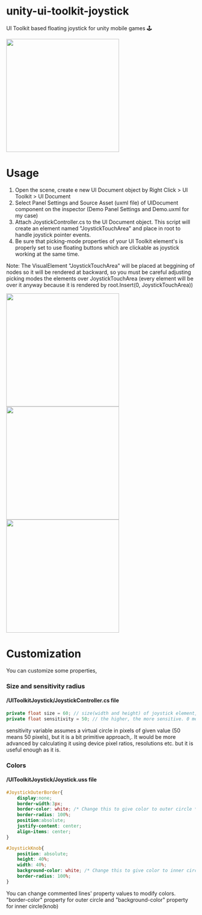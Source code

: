 # unity-ui-toolkit-joystick
UI Toolkit based floating joystick for unity mobile games 🕹️ 

<img src="https://raw.githubusercontent.com/enessayaci/unity-ui-toolkit-joystick/main/Assets/Public/presentation.gif" width="300">

# Usage

<ol>
    <li>Open the scene, create e new UI Document object by Right Click > UI Toolkit > UI Document </li>
    <li>Select Panel Settings and Source Asset (uxml file) of UIDocument component on the inspector (Demo Panel Settings and Demo.uxml for my case)</li>
    <li>Attach JoystickController.cs to the UI Document object. This script will create an element named "JoystickTouchArea" and place in root to handle joystick pointer events.</li>
    <li>Be sure that picking-mode properties of your UI Toolkit element's is properly set to use floating buttons which are clickable as joystick working at the same time.</li>
    
</ol>

 Note: The VisualElement "JoystickTouchArea" will be placed at beggining of nodes so it will be rendered at backward, so you must be careful adjusting picking modes the elements over JoystickTouchArea (every element will be over it anyway because it is rendered by root.Insert(0, JoystickTouchArea))
    
<img src="https://raw.githubusercontent.com/enessayaci/unity-ui-toolkit-joystick/main/Assets/Public/everything.png" width="300"> <img src="https://raw.githubusercontent.com/enessayaci/unity-ui-toolkit-joystick/main/Assets/Public/body.png" width="300"> <img src="https://raw.githubusercontent.com/enessayaci/unity-ui-toolkit-joystick/main/Assets/Public/floating_button.png" width="300">

# Customization
You can customize some properties,

### Size and sensitivity radius

#### /UIToolkitJoystick/JoystickController.cs file
```C#
private float size = 60; // size(width and height) of joystick element, modify it if you want
private float sensitivity = 50; // the higher, the more sensitive. 0 means sudden switches between directions(no sensitivity)
```

sensitivity variable assumes a virtual circle in pixels of given value (50 means 50 pixels), but it is a bit primitive approach,. It would be more advanced by calculating it using device pixel ratios, resolutions etc. but it is useful enough as it is.

### Colors

#### /UIToolkitJoystick/Joystick.uss file
```css
#JoystickOuterBorder{
    display:none;
    border-width:3px;
    border-color: white; /* Change this to give color to outer circle */
    border-radius: 100%;
    position:absolute;
    justify-content: center;
    align-items: center;
}

#JoystickKnob{
    position: absolute;
    height: 40%;
    width: 40%;
    background-color: white; /* Change this to give color to inner circle (knob) */
    border-radius: 100%;
}
```

You can change commented lines' property values to modify colors. "border-color" property for outer circle and "background-color" property for inner circle(knob)
